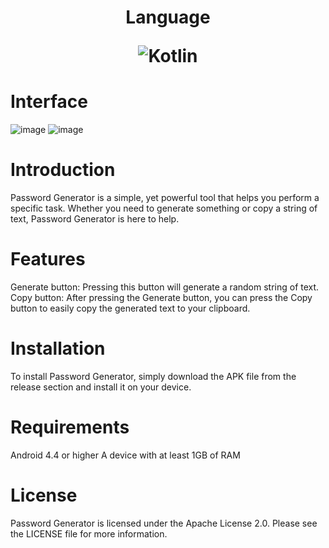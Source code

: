
<h1 align="center">Language
 
 ![Kotlin](https://img.shields.io/badge/kotlin-%237F52FF.svg?style=for-the-badge&logo=kotlin&logoColor=white)
 
 # Interface
 
![image](https://user-images.githubusercontent.com/69369034/218317092-a4770ca7-3dd3-4944-9f92-49022a085800.png) ![image](https://user-images.githubusercontent.com/69369034/218317159-e1a8f8e9-7bfb-49fe-b19a-e44cb8fdd698.png)


  
# Introduction
Password Generator is a simple, yet powerful tool that helps you perform a specific task. Whether you need to generate something or copy a string of text, Password Generator is here to help.

# Features
Generate button: Pressing this button will generate a random string of text.
Copy button: After pressing the Generate button, you can press the Copy button to easily copy the generated text to your clipboard.
# Installation
To install Password Generator, simply download the APK file from the release section and install it on your device.

# Requirements
Android 4.4 or higher
A device with at least 1GB of RAM

# License
Password Generator is licensed under the Apache License 2.0. Please see the LICENSE file for more information.
